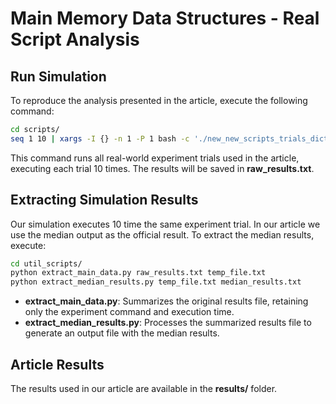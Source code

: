 # Main Memory Data Structures - Real Script Analysis

## Run Simulation

To reproduce the analysis presented in the article, execute the following command:

```bash
cd scripts/
seq 1 10 | xargs -I {} -n 1 -P 1 bash -c './new_new_scripts_trials_dicts_comparison.sh >> raw_results.txt 2>&1'
```

This command runs all real-world experiment trials used in the article, executing each trial 10 times. The results will be saved in **raw_results.txt**.

## Extracting Simulation Results

Our simulation executes 10 time the same experiment trial. In our article we use the median output as the official result. To extract the median results, execute:

```bash
cd util_scripts/
python extract_main_data.py raw_results.txt temp_file.txt
python extract_median_results.py temp_file.txt median_results.txt
```

- **extract_main_data.py**: Summarizes the original results file, retaining only the experiment command and execution time.
- **extract_median_results.py**: Processes the summarized results file to generate an output file with the median results.

## Article Results

The results used in our article are available in the **results/** folder.
